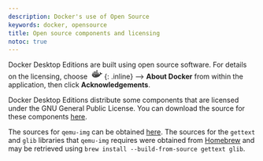```yaml
---
description: Docker's use of Open Source
keywords: docker, opensource
title: Open source components and licensing
notoc: true
---
```


Docker Desktop Editions are built using open source software.
For details on the licensing, choose
![whale menu](images/whale-x.png){: .inline} -->
**About Docker** from within the application, then click **Acknowledgements**.

Docker Desktop Editions distribute some components that are licensed under the
GNU General Public License. You can download the source for these components
[here](https://download.docker.com/opensource/License.tar.gz).

The sources for `qemu-img` can be obtained
[here](http://wiki.qemu-project.org/download/qemu-2.4.1.tar.bz2). The sources
for the `gettext` and `glib` libraries that `qemu-img` requires were obtained
from [Homebrew](https://brew.sh) and may be retrieved using `brew install
--build-from-source gettext glib`.
